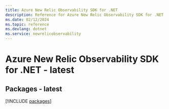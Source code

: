 ```yaml
---
title: Azure New Relic Observability SDK for .NET
description: Reference for Azure New Relic Observability SDK for .NET
ms.date: 02/12/2024
ms.topic: reference
ms.devlang: dotnet
ms.service: newrelicobservability
---
```

# Azure New Relic Observability SDK for .NET - latest
## Packages - latest
[!INCLUDE [packages](new-relic-observability-index.md)]